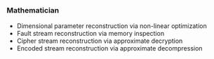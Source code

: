 ## 
### Mathematician <img src="https://img.shields.io/badge/C++-1f2e45?logo=c%2B%2B&logoColor=white" height="15"/>
- Dimensional parameter reconstruction via non-linear optimization
- Fault stream reconstruction via memory inspection
- Cipher stream reconstruction via approximate decryption
- Encoded stream reconstruction via approximate decompression
<br></br>
